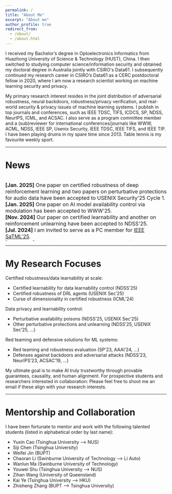 ```yaml
---
permalink: /
title: "About Me"
excerpt: "About me"
author_profile: true
redirect_from: 
  - /about/
  - /about.html
---
```


I received my Bachelor’s degree in Optoelectronics Informatics from Huazhong University of Science & Technology (HUST), China. I then switched to studying computer science/information security and obtained my doctoral degree in Australia jointly with CSIRO's Data61. I subsequently continued my research career in CSIRO’s Data61 as a CERC postdoctoral fellow in 2020, where I am now a research scientist working on machine learning security and privacy.

My primary research interest resides in the joint distribution of adversarial robustness, neural backdoors, robustness/privacy verification, and real-world security & privacy issues of machine learning systems. I publish in top journals and conferences, such as IEEE TDSC, TIFS, ICDCS, SP, NDSS, NeurIPS, ICML, and ACSAC. I also serve as a program committee member and a (sub)reviewer for international conferences/journals like WWW, ACML, NDSS, IEEE SP, Usenix Security, IEEE TDSC, IEEE TIFS, and IEEE TIP. I have been playing drums in my spare time since 2013. Table tennis is my favourite weekly sport.

---

# **News**
<div style="overflow-y: scroll; height:200px; font-size: 16px" markdown=1>

**[Jan. 2025]** One paper on certified robustness of deep reinforcement learning and two papers on perturbative protections for audio data have been accepted to USENIX Security'25 Cycle 1.<br>
**[Jan. 2025]** One paper on AI model availability control via modulation has been accepted to WWW'25.<br>
**[Nov. 2024]** Our paper on certified learnability and another on reinforcement unlearning have been accepted to NDSS'25.<br>
**[Jul. 2024]** I am invited to serve as a PC member for [IEEE SaTML'25](https://satml.org/).<br>
**[Jun. 2024]** I am invited to serve as a PC member for [CCS'24-LAMPS](https://lamps-ccs.com) and the proceedings chair for [AJCAI'24](https://ajcai2024.org/).<br>
**[May. 2024]** Our paper improving double sampling smoothing for addressing curse of dimensionality in randomized smoothing is accepted to ICML'24.<br>
**[Apr. 2024]** I am invited to serve as a TPC member for [NDSS'25](https://www.ndss-symposium.org/ndss2025/).<br>
**[Mar. 2024]** Two papers are accepted to IEEE SP'24 workshop and TDSC, respectively.<br>
**[Dec. 2023]** Our paper in reinforcement adversarial attack against video recognition is accepted to AAAI'24.<br>
**[Oct. 2023]** One paper in face recognition anti-spoofing is accepted to NeurIPS'23.<br>
**[Sep. 2023]** I will serve as a reviewer for TheWebConf'24.<br>
**[Jun. 2023]** I am invited to serve as a PC member for ACISP'24.<br>
**[Nov. 2022]** One paper in style-transfer-based adversarial attack against video classification sytems is accepted to IEEE SP'23.<br>
**[Oct. 2022]** Our paper in neural backdoor detection is accepted to NDSS'23.

</div>

---

# **My Research Focuses**
Certified robustness/data learnability at scale:
- Certified learnability for data learnability control (NDSS’25)
- Certified robustness of DRL agents (USENIX Sec’25)
- Curse of dimensionality in certified robustness (ICML’24)

Data privacy and learnability control:
- Perturbative availability poisons (NDSS’25, USENIX Sec’25)
- Other perturbative protections and unlearning (NDSS’25, USENIX Sec’25, ...)

Red teaming and defensive solutions for ML systems:
- Red teaming and robustness evaluation (SP’23, AAAI’24, ...)
- Defenses against backdoors and adversarial attacks (NDSS’23, NeurIPS’23, ACSAC’19, ...)

My ultimate goal is to make AI truly trustworthy through provable guarantees, causality, and human alignment.
For prospective students and researchers interested in collaboration: Please feel free to shoot me an email if these align with your research interests.

---

# **Mentorship and Collaboration**
I have been fortunate to mentor and work with the following talented students (listed in alphabetical order by last name):
- Yuxin Cao (Tsinghua University --> NUS)
- Siji Chen (Tsinghua University)
- Weifei Jin (BUPT)
- Chaoran Li (Swinburne University of Technology --> Li Auto)
- Wanlun Ma (Swinburne University of Technology)
- Youwei Shu (Tsinghua University --> NUS)
- Zihan Wang (University of Queensland)
- Kai Ye (Tsinghua University --> HKU)
- Zhisheng Zhang (BUPT --> Tsinghua University)

